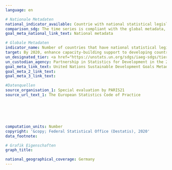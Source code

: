 ```yaml
---
language: en

# Nationale Metadaten
national_indicator_available: Countrie with national statistical legislation exists that complies with the Fundamental Principles of Official Statistics
comparison_sdg: The time series is compliant with the global metadata, but it refers to Germany and not all UN-member countries.
goal_meta_national_link_text: National metadata

# Globale Metadaten
indicator_name: Number of countries that have national statistical legislation that complies with the Fundamental Principles of Official Statistics
target: By 2020, enhance capacity-building support to developing countries, including for least developed countries and small island developing States, to increase significantly the availability of high-quality, timely and reliable data disaggregated by income, gender, age, race, ethnicity, migratory status, disability, geographic location and other characteristics relevant in national contexts
un_designated_tier: <a href="https://unstats.un.org/sdgs/iaeg-sdgs/tier-classification/" title="Click here for more information on the UN tier classification.">Tier II</a>
un_custodian_agency: Partnership in Statistics for Development in the 21st Century (PARIS21)
goal_meta_link_text: United Nations Sustainable Development Goals Metadata
goal_meta_2_link_text: 
goal_meta_3_link_text: 

#Datenquellen
source_organisation_1: Special evaluation by PARIS21
source_url_text_1: The European Statistics Code of Practice






computation_units: Number
copyright: '&copy; Federal Statistical Office (Destatis), 2020'
data_footnote: 

# Grafik Eigenschaften
graph_title: 

national_geographical_coverage: Germany
---
```


